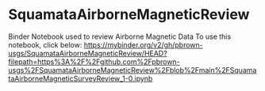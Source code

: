 # SquamataAirborneMagneticReview
Binder Notebook used to review Airborne Magnetic Data
To use this notebook, click below:
https://mybinder.org/v2/gh/pbrown-usgs/SquamataAirborneMagneticReview/HEAD?filepath=https%3A%2F%2Fgithub.com%2Fpbrown-usgs%2FSquamataAirborneMagneticReview%2Fblob%2Fmain%2FSquamataAirborneMagneticSurveyReview_1-0.ipynb
